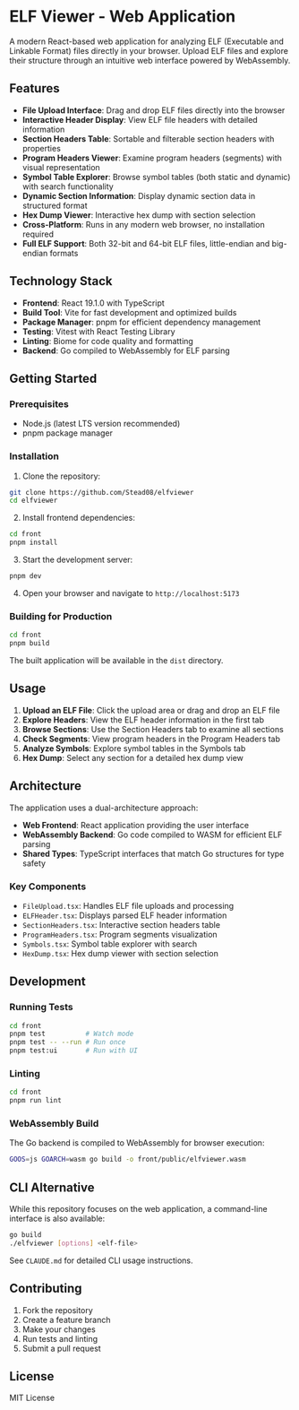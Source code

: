 # ELF Viewer - Web Application

A modern React-based web application for analyzing ELF (Executable and Linkable Format) files directly in your browser. Upload ELF files and explore their structure through an intuitive web interface powered by WebAssembly.

## Features

- **File Upload Interface**: Drag and drop ELF files directly into the browser
- **Interactive Header Display**: View ELF file headers with detailed information
- **Section Headers Table**: Sortable and filterable section headers with properties
- **Program Headers Viewer**: Examine program headers (segments) with visual representation
- **Symbol Table Explorer**: Browse symbol tables (both static and dynamic) with search functionality
- **Dynamic Section Information**: Display dynamic section data in structured format
- **Hex Dump Viewer**: Interactive hex dump with section selection
- **Cross-Platform**: Runs in any modern web browser, no installation required
- **Full ELF Support**: Both 32-bit and 64-bit ELF files, little-endian and big-endian formats

## Technology Stack

- **Frontend**: React 19.1.0 with TypeScript
- **Build Tool**: Vite for fast development and optimized builds
- **Package Manager**: pnpm for efficient dependency management
- **Testing**: Vitest with React Testing Library
- **Linting**: Biome for code quality and formatting
- **Backend**: Go compiled to WebAssembly for ELF parsing

## Getting Started

### Prerequisites

- Node.js (latest LTS version recommended)
- pnpm package manager

### Installation

1. Clone the repository:
```bash
git clone https://github.com/Stead08/elfviewer
cd elfviewer
```

2. Install frontend dependencies:
```bash
cd front
pnpm install
```

3. Start the development server:
```bash
pnpm dev
```

4. Open your browser and navigate to `http://localhost:5173`

### Building for Production

```bash
cd front
pnpm build
```

The built application will be available in the `dist` directory.

## Usage

1. **Upload an ELF File**: Click the upload area or drag and drop an ELF file
2. **Explore Headers**: View the ELF header information in the first tab
3. **Browse Sections**: Use the Section Headers tab to examine all sections
4. **Check Segments**: View program headers in the Program Headers tab
5. **Analyze Symbols**: Explore symbol tables in the Symbols tab
6. **Hex Dump**: Select any section for a detailed hex dump view

## Architecture

The application uses a dual-architecture approach:

- **Web Frontend**: React application providing the user interface
- **WebAssembly Backend**: Go code compiled to WASM for efficient ELF parsing
- **Shared Types**: TypeScript interfaces that match Go structures for type safety

### Key Components

- `FileUpload.tsx`: Handles ELF file uploads and processing
- `ELFHeader.tsx`: Displays parsed ELF header information
- `SectionHeaders.tsx`: Interactive section headers table
- `ProgramHeaders.tsx`: Program segments visualization
- `Symbols.tsx`: Symbol table explorer with search
- `HexDump.tsx`: Hex dump viewer with section selection

## Development

### Running Tests

```bash
cd front
pnpm test          # Watch mode
pnpm test -- --run # Run once
pnpm test:ui       # Run with UI
```

### Linting

```bash
cd front
pnpm run lint
```

### WebAssembly Build

The Go backend is compiled to WebAssembly for browser execution:

```bash
GOOS=js GOARCH=wasm go build -o front/public/elfviewer.wasm
```

## CLI Alternative

While this repository focuses on the web application, a command-line interface is also available:

```bash
go build
./elfviewer [options] <elf-file>
```

See `CLAUDE.md` for detailed CLI usage instructions.

## Contributing

1. Fork the repository
2. Create a feature branch
3. Make your changes
4. Run tests and linting
5. Submit a pull request

## License

MIT License